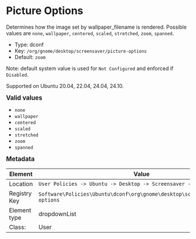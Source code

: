 # Picture Options

Determines how the image set by wallpaper_filename is rendered. Possible values are `none`, `wallpaper`, `centered`, `scaled`, `stretched`, `zoom`, `spanned`.

- Type: dconf
- Key: `/org/gnome/desktop/screensaver/picture-options`
- Default: `zoom`

Note: default system value is used for `Not Configured` and enforced if `Disabled`.

Supported on Ubuntu 20.04, 22.04, 24.04, 24.10.

<span style="font-size: larger;">**Valid values**</span>

* `none`
* `wallpaper`
* `centered`
* `scaled`
* `stretched`
* `zoom`
* `spanned`


<span style="font-size: larger;">**Metadata**</span>

| Element      | Value            |
| ---          | ---              |
| Location     | `User Policies -> Ubuntu -> Desktop -> Screensaver -> Picture Options`    |
| Registry Key | `Software\Policies\Ubuntu\dconf\org\gnome\desktop\screensaver\picture-options`         |
| Element type | dropdownList |
| Class:       | User       |

